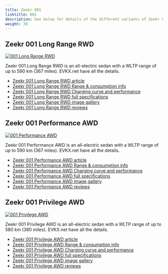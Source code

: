 ```yaml
---
title: Zeekr 001
linktitle: 001
description: See below for details of the different variants of Zeekr 001
weight: 30
---
```

## Zeekr 001 Long Range RWD

[![001 Long Range RWD](https://media.evkx.net/multimedia/models/zeekr/001/001_long_range_rwd/main_1_st.jpg)](/models/zeekr/001/001_long_range_rwd/)

Zeekr 001 Long Range RWD is an all-electric sedan with a WLTP range of up to 590 km (367 miles). EVKX.net have all the details. 

- [Zeekr 001 Long Range RWD article](/models/zeekr/001/001_long_range_rwd/)
- [Zeekr 001 Long Range RWD Range & consumption info](/models/zeekr/001/001_long_range_rwd//rangeandconsumption)
- [Zeekr 001 Long Range RWD Charging curve and performance](/models/zeekr/001/001_long_range_rwd//chargingcurve)
- [Zeekr 001 Long Range RWD full specifications](/models/zeekr/001/001_long_range_rwd//specifications)
- [Zeekr 001 Long Range RWD image gallery](/models/zeekr/001/001_long_range_rwd//gallery)
- [Zeekr 001 Long Range RWD reviews](/models/zeekr/001/001_long_range_rwd//reviews)

## Zeekr 001 Performance AWD

[![001 Performance AWD](https://media.evkx.net/multimedia/models/zeekr/001/001_performance_awd/main_1_st.jpg)](/models/zeekr/001/001_performance_awd/)

Zeekr 001 Performance AWD is an all-electric sedan with a WLTP range of up to 590 km (367 miles). EVKX.net have all the details. 

- [Zeekr 001 Performance AWD article](/models/zeekr/001/001_performance_awd/)
- [Zeekr 001 Performance AWD Range & consumption info](/models/zeekr/001/001_performance_awd//rangeandconsumption)
- [Zeekr 001 Performance AWD Charging curve and performance](/models/zeekr/001/001_performance_awd//chargingcurve)
- [Zeekr 001 Performance AWD full specifications](/models/zeekr/001/001_performance_awd//specifications)
- [Zeekr 001 Performance AWD image gallery](/models/zeekr/001/001_performance_awd//gallery)
- [Zeekr 001 Performance AWD reviews](/models/zeekr/001/001_performance_awd//reviews)

## Zeekr 001 Privilege AWD

[![001 Privilege AWD](https://media.evkx.net/multimedia/models/zeekr/001/001_privilege_awd/main_1_st.jpg)](/models/zeekr/001/001_privilege_awd/)

Zeekr 001 Privilege AWD is an all-electric sedan with a WLTP range of up to 580 km (360 miles). EVKX.net have all the details. 

- [Zeekr 001 Privilege AWD article](/models/zeekr/001/001_privilege_awd/)
- [Zeekr 001 Privilege AWD Range & consumption info](/models/zeekr/001/001_privilege_awd//rangeandconsumption)
- [Zeekr 001 Privilege AWD Charging curve and performance](/models/zeekr/001/001_privilege_awd//chargingcurve)
- [Zeekr 001 Privilege AWD full specifications](/models/zeekr/001/001_privilege_awd//specifications)
- [Zeekr 001 Privilege AWD image gallery](/models/zeekr/001/001_privilege_awd//gallery)
- [Zeekr 001 Privilege AWD reviews](/models/zeekr/001/001_privilege_awd//reviews)

